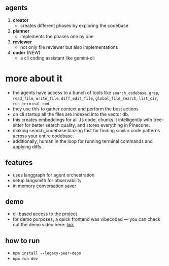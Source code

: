 ## agents
1. **creator**
   - creates different phases by exploring the codebase
2. **planner**
   - implements the phases one by one
3. **reviewer**
   - not only file reviewer but also implementations
4. **coder** (NEW)
   - a cli coding assistant like gemini-cli

# more about it
- the agents have access to a bunch of tools like `search_codebase`, `grep`, `read_file`, `write_file`, `diff_edit_file`, `global_file_search`, `list_dir`, `run_terminal_cmd`
- they use this to gather context and perform the best actions
- on cli startup all the files are indexed into the vector db. 
- this creates embeddings for all .ts code, chunks it intelligently with tree-sitter for better search quality, and stores everything in Pinecone. 
- making search_codebase blazing fast for finding similar code patterns across your entire codebase.
- additionally, human in the loop for running terminal commands and applying diffs.


## features
- uses langgraph for agent orchestration
- setup langsmith for observability
- in memory conversation saver

## demo
- cli based access to the project
- for demo purposes, a quick frontend was vibecoded — you can check out the demo video here: [link](https://www.youtube.com/watch?v=QEE-AgO1tsM)  



## how to run
- `npm install --legacy-peer-deps`
- `npm run dev`
